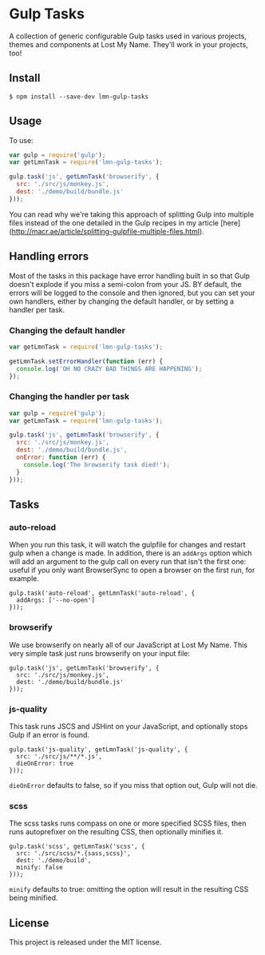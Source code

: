 # Gulp Tasks

A collection of generic configurable Gulp tasks used in various projects,
themes and components at Lost My Name. They'll work in your projects, too!

## Install

```
$ npm install --save-dev lmn-gulp-tasks
```

## Usage

To use:

```js
var gulp = require('gulp');
var getLmnTask = require('lmn-gulp-tasks');

gulp.task('js', getLmnTask('browserify', {
  src: './src/js/monkey.js',
  dest: './demo/build/bundle.js'
}));
```

You can read why we're taking this approach of splitting Gulp into multiple
files instead of the one detailed in the Gulp recipes in my article [here]
(http://macr.ae/article/splitting-gulpfile-multiple-files.html).

## Handling errors

Most of the tasks in this package have error handling built in so that Gulp
doesn't explode if you miss a semi-colon from your JS. BY default, the errors
will be logged to the console and then ignored, but you can set your own
handlers, either by changing the default handler, or by setting a handler per
task.

### Changing the default handler

```js
var getLmnTask = require('lmn-gulp-tasks');

getLmnTask.setErrorHandler(function (err) {
  console.log('OH NO CRAZY BAD THINGS ARE HAPPENING');
});
```

### Changing the handler per task

```js
var gulp = require('gulp');
var getLmnTask = require('lmn-gulp-tasks');

gulp.task('js', getLmnTask('browserify', {
  src: './src/js/monkey.js',
  dest: './demo/build/bundle.js',
  onError: function (err) {
    console.log('The browserify task died!');
  }
}));
```


## Tasks

### auto-reload

When you run this task, it will watch the gulpfile for changes and restart
gulp when a change is made. In addition, there is an `addArgs` option which
will add an argument to the gulp call on every run that isn't the first one:
useful if you only want BrowserSync to open a browser on the first run, for
example.

```
gulp.task('auto-reload', getLmnTask('auto-reload', {
  addArgs: ['--no-open']
}));
```

### browserify

We use browserify on nearly all of our JavaScript at Lost My Name. This very
simple task just runs browserify on your input file:


```
gulp.task('js', getLmnTask('browserify', {
  src: './src/js/monkey.js',
  dest: './demo/build/bundle.js'
}));
```

### js-quality

This task runs JSCS and JSHint on your JavaScript, and optionally stops Gulp
if an error is found.

```
gulp.task('js-quality', getLmnTask('js-quality', {
  src: './src/js/**/*.js',
  dieOnError: true
}));
```

`dieOnError` defaults to false, so if you miss that option out, Gulp will not
die.

### scss

The scss tasks runs compass on one or more specified SCSS files, then runs
autoprefixer on the resulting CSS, then optionally minifies it.

```
gulp.task('scss', getLmnTask('scss', {
  src: './src/scss/*.{sass,scss}',
  dest: './demo/build',
  minify: false
}));
```

`minify` defaults to true: omitting the option will result in the resulting CSS
being minified.


## License

This project is released under the MIT license.
